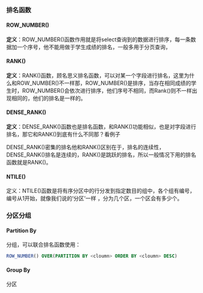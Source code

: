

## 

### 排名函数

#### ROW_NUMBER()

**定义**：ROW_NUMBER()函数作用就是将select查询到的数据进行排序，每一条数据加一个序号，他不能用做于学生成绩的排名，一般多用于分页查询， 

#### RANK() 

**定义**：RANK()函数，顾名思义排名函数，可以对某一个字段进行排名，这里为什么和ROW_NUMBER()不一样那，ROW_NUMBER()是排序，当存在相同成绩的学生时，ROW_NUMBER()会依次进行排序，他们序号不相同，而Rank()则不一样出现相同的，他们的排名是一样的。

#### DENSE_RANK() 

**定义**：DENSE_RANK()函数也是排名函数，和RANK()功能相似，也是对字段进行排名，那它和RANK()到底有什么不同那？看例子

DENSE_RANK()密集的排名他和RANK()区别在于，排名的连续性，DENSE_RANK()排名是连续的，RANK()是跳跃的排名，所以一般情况下用的排名函数就是RANK()。

#### NTILE()
定义：NTILE()函数是将有序分区中的行分发到指定数目的组中，各个组有编号，编号从1开始，就像我们说的’分区’一样 ，分为几个区，一个区会有多少个。

### 分区分组

#### Partition By

分组，可以联合排名函数使用：

```sql
ROW_NUMBER() OVER(PARTITION BY <cloumn> ORDER BY <cloumn> DESC)
```

#### Group By

分区



